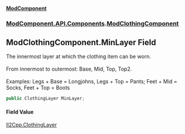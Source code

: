 #### [ModComponent](index.md 'index')
### [ModComponent.API.Components](index.md#ModComponent.API.Components 'ModComponent.API.Components').[ModClothingComponent](ModClothingComponent.md 'ModComponent.API.Components.ModClothingComponent')

## ModClothingComponent.MinLayer Field

The innermost layer at which the clothing item can be worn.<br/>  
From innermost to outermost: Base, Mid, Top, Top2.<br/>  
Examples: Legs + Base = Longjohns, Legs + Top = Pants; Feet + Mid = Socks, Feet + Top = Boots

```csharp
public ClothingLayer MinLayer;
```

#### Field Value
[Il2Cpp.ClothingLayer](https://docs.microsoft.com/en-us/dotnet/api/Il2Cpp.ClothingLayer 'Il2Cpp.ClothingLayer')
